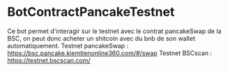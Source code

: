 # BotContractPancakeTestnet
Ce bot permet d'interagir sur le testnet avec le contrat pancakeSwap de la BSC, on peut donc acheter un shitcoin avec du bnb de son wallet automatiquement.
Testnet pancakeSwap : https://bsc.pancake.kiemtienonline360.com/#/swap
Testnet BSCscan : https://testnet.bscscan.com/
